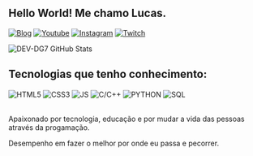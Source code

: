 ## Hello World! Me chamo Lucas.

[![Blog](https://img.shields.io/website?label=DEV-DG.com&style=for-the-badge&url=https://DEV-DG7.com/)](https://DEV-DG7)
[![Youtube](https://img.shields.io/badge/YouTube-FF0000?style=for-the-badge&logo=youtube&logoColor=white)](https://youtube.com/c/DEV-DG7)
[![Instagram](https://img.shields.io/badge/Instagram-800080?style=for-the-badge&logo=instagram&logoColor=white)](https://instagram.com/Dev._.DG7)
[![Twitch](https://img.shields.io/badge/Twitch-9146FF?style=for-the-badge&logo=twitch&logoColor=white)](https://twitch.tv/DEV-DG7)

![DEV-DG7 GitHub Stats](https://github-readme-stats.vercel.app/api?username=DEV-DG7&show_icons=true&theme=tokyonight&count_private=true)

## Tecnologias que tenho conhecimento:

<div style="display: inline_block">
  <img align="center" alt="HTML5" src="https://img.shields.io/badge/HTML5-0000CD?style=for-the-badge&logo=HTML5&logoColor=white" />
  <img align="center" alt="CSS3" src="https://img.shields.io/badge/CSS3-FF4500?style=for-the-badge&logo=CSS3&logoColor=white" />
  <img align="center" alt="JS" src="https://img.shields.io/badge/JAVASCRIPT-F7DF1E?style=for-the-badge&logo=JAVASCRIPT&logoColor=000000" />
  <img align="center" alt="C/C++" src="https://img.shields.io/badge/C/C++-007ACC?style=for-the-badge&logo=C/C++&logoColor=white" />
  <img align="center" alt="PYTHON" src="https://img.shields.io/badge/PYTHON-00FF00?style=for-the-badge&logo=PYTHON&logoColor=0000FF" />
  <img align="center" alt="SQL" src="https://img.shields.io/badge/SQL-8B0000?style=for-the-badge&logo=SQL&logoColor=Black" />
</div><br/>

Apaixonado por tecnologia, educação e por mudar a vida das pessoas através da progamação.

Desempenho em fazer o melhor por onde eu passa e pecorrer.
